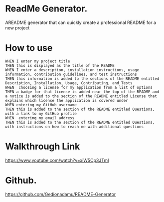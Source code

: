 ﻿# ReadMe Generator.

 AREADME generator that can quickly create a professional README for a new project


# How to use

	
	WHEN I enter my project title
	THEN this is displayed as the title of the README
	WHEN I enter a description, installation instructions, usage information, contribution guidelines, and test instructions
	THEN this information is added to the sections of the README entitled Description, Installation, Usage, Contributing, and Tests
	WHEN  choosing a license for my application from a list of options
	THEN a badge for that license is added near the top of the README and a notice is added to the section of the README entitled License that explains which license the application is covered under
	WHEN entering my GitHub username
	THEN this is added to the section of the README entitled Questions, with a link to my GitHub profile
	WHEN  entering my email address
	THEN this is added to the section of the README entitled Questions, with instructions on how to reach me with additional questions
			

# Walkthrough Link

https://www.youtube.com/watch?v=xiW5Cp3JTmI

# Github.

https://github.com/Gedionadamu/README-Generator



